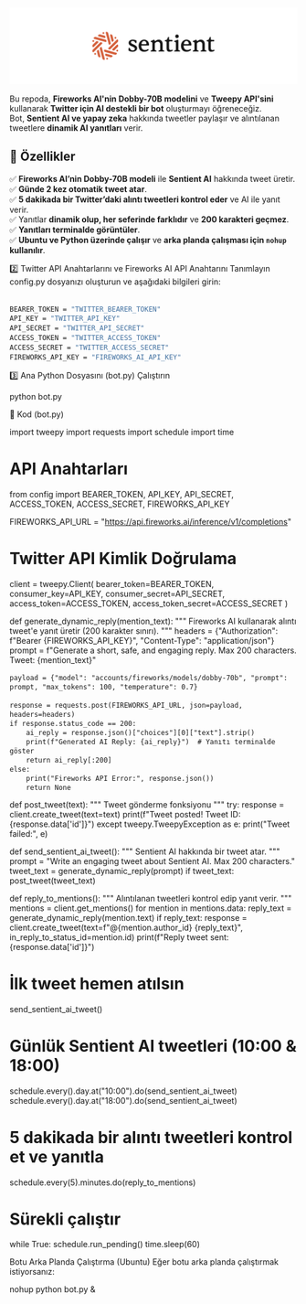 <img width="1230" alt="image" src="https://github.com/sezaras85/Sentient-ai/blob/main/sentient%20resim.png" />

Bu repoda, **Fireworks AI'nin Dobby-70B modelini** ve **Tweepy API'sini** kullanarak **Twitter için AI destekli bir bot** oluşturmayı öğreneceğiz.  
Bot, **Sentient AI ve yapay zeka** hakkında tweetler paylaşır ve alıntılanan tweetlere **dinamik AI yanıtları** verir.

## 📌 Özellikler

✅ **Fireworks AI’nin Dobby-70B modeli** ile **Sentient AI** hakkında tweet üretir.  
✅ **Günde 2 kez otomatik tweet atar**.  
✅ **5 dakikada bir Twitter’daki alıntı tweetleri kontrol eder** ve AI ile yanıt verir.  
✅ Yanıtlar **dinamik olup, her seferinde farklıdır** ve **200 karakteri geçmez**.  
✅ **Yanıtları terminalde görüntüler**.  
✅ **Ubuntu ve Python üzerinde çalışır** ve **arka planda çalışması için `nohup` kullanılır**.

2️⃣ Twitter API Anahtarlarını ve Fireworks AI API Anahtarını Tanımlayın
config.py dosyanızı oluşturun ve aşağıdaki bilgileri girin:

```bash

BEARER_TOKEN = "TWITTER_BEARER_TOKEN"
API_KEY = "TWITTER_API_KEY"
API_SECRET = "TWITTER_API_SECRET"
ACCESS_TOKEN = "TWITTER_ACCESS_TOKEN"
ACCESS_SECRET = "TWITTER_ACCESS_SECRET"
FIREWORKS_API_KEY = "FIREWORKS_AI_API_KEY"
```

3️⃣ Ana Python Dosyasını (bot.py) Çalıştırın

python bot.py

📝 Kod (bot.py)

import tweepy
import requests
import schedule
import time

# API Anahtarları
from config import BEARER_TOKEN, API_KEY, API_SECRET, ACCESS_TOKEN, ACCESS_SECRET, FIREWORKS_API_KEY

FIREWORKS_API_URL = "https://api.fireworks.ai/inference/v1/completions"

# Twitter API Kimlik Doğrulama
client = tweepy.Client(
    bearer_token=BEARER_TOKEN,
    consumer_key=API_KEY,
    consumer_secret=API_SECRET,
    access_token=ACCESS_TOKEN,
    access_token_secret=ACCESS_SECRET
)

def generate_dynamic_reply(mention_text):
    """ Fireworks AI kullanarak alıntı tweet'e yanıt üretir (200 karakter sınırı). """
    headers = {"Authorization": f"Bearer {FIREWORKS_API_KEY}", "Content-Type": "application/json"}
    prompt = f"Generate a short, safe, and engaging reply. Max 200 characters. Tweet: {mention_text}"
    
    payload = {"model": "accounts/fireworks/models/dobby-70b", "prompt": prompt, "max_tokens": 100, "temperature": 0.7}
    
    response = requests.post(FIREWORKS_API_URL, json=payload, headers=headers)
    if response.status_code == 200:
        ai_reply = response.json()["choices"][0]["text"].strip()
        print(f"Generated AI Reply: {ai_reply}")  # Yanıtı terminalde göster
        return ai_reply[:200]
    else:
        print("Fireworks API Error:", response.json())
        return None

def post_tweet(text):
    """ Tweet gönderme fonksiyonu """
    try:
        response = client.create_tweet(text=text)
        print(f"Tweet posted! Tweet ID: {response.data['id']}")
    except tweepy.TweepyException as e:
        print("Tweet failed:", e)

def send_sentient_ai_tweet():
    """ Sentient AI hakkında bir tweet atar. """
    prompt = "Write an engaging tweet about Sentient AI. Max 200 characters."
    tweet_text = generate_dynamic_reply(prompt)
    if tweet_text:
        post_tweet(tweet_text)

def reply_to_mentions():
    """ Alıntılanan tweetleri kontrol edip yanıt verir. """
    mentions = client.get_mentions()
    for mention in mentions.data:
        reply_text = generate_dynamic_reply(mention.text)
        if reply_text:
            response = client.create_tweet(text=f"@{mention.author_id} {reply_text}", in_reply_to_status_id=mention.id)
            print(f"Reply tweet sent: {response.data['id']}")

# İlk tweet hemen atılsın
send_sentient_ai_tweet()

# Günlük Sentient AI tweetleri (10:00 & 18:00)
schedule.every().day.at("10:00").do(send_sentient_ai_tweet)
schedule.every().day.at("18:00").do(send_sentient_ai_tweet)

# 5 dakikada bir alıntı tweetleri kontrol et ve yanıtla
schedule.every(5).minutes.do(reply_to_mentions)

# Sürekli çalıştır
while True:
    schedule.run_pending()
    time.sleep(60)

Botu Arka Planda Çalıştırma (Ubuntu)
Eğer botu arka planda çalıştırmak istiyorsanız:

nohup python bot.py &







